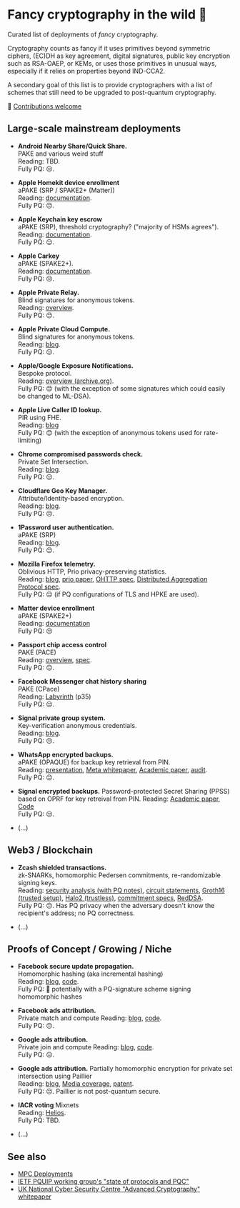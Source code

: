 # Fancy cryptography in the wild 🎩

Curated list of deployments of *fancy* cryptography.

Cryptography counts as fancy if it uses primitives beyond symmetric ciphers,
(EC)DH as key agreement, digital signatures, public key encryption such as
RSA-OAEP, or KEMs, or uses those
primitives in unusual ways, especially if it relies on properties beyond IND-CCA2.

A secondary goal of this list is to provide cryptographers with a list
of schemes that still need to be upgraded to post-quantum cryptography.

💫  [Contributions welcome](https://github.com/fancy-cryptography/fancy-cryptography/edit/main/README.md)

## Large-scale mainstream deployments

* **Android Nearby Share/Quick Share.**  
  PAKE and various weird stuff  
  Reading: TBD.  
  Fully PQ: 😔.

* **Apple Homekit device enrollment**  
  aPAKE (SRP / SPAKE2+ (Matter))  
  Reading: [documentation](https://support.apple.com/nl-nl/guide/security/sec3a881ccb1/web).  
  Fully PQ: 😔.

* **Apple Keychain key escrow**  
  aPAKE (SRP), threshold cryptography? ("majority of HSMs agrees").  
  Reading: [documentation](https://support.apple.com/nl-nl/guide/security/sec3e341e75d/web).  
  Fully PQ: 😔.

* **Apple Carkey**  
  aPAKE (SPAKE2+).  
  Reading: [documentation](https://support.apple.com/nl-nl/guide/security/secf64471c16/web).  
  Fully PQ: 😔.

* **Apple Private Relay.**  
  Blind signatures for anonymous tokens.  
  Reading: [overview](https://www.apple.com/icloud/docs/iCloud_Private_Relay_Overview_Dec2021.pdf).  
  Fully PQ: 😔.

* **Apple Private Cloud Compute.**  
  Blind signatures for anonymous tokens.  
  Reading: [blog](https://security.apple.com/blog/private-cloud-compute/).  
  Fully PQ: 😔.

* **Apple/Google Exposure Notifications.**  
  Bespoke protocol.  
  Reading: [overview (archive.org)](https://web.archive.org/web/20240709100147/https://www.google.com/covid19/exposurenotifications/).  
  Fully PQ: 😊 (with the exception of some signatures which could easily be changed to ML-DSA).

* **Apple Live Caller ID lookup.**  
  PIR using FHE.  
  Reading: [blog](https://www.swift.org/blog/announcing-swift-homomorphic-encryption/)  
  Fully PQ: 😊 (with the exception of anonymous tokens used for rate-limiting)

* **Chrome compromised passwords check.**  
  Private Set Intersection.  
  Reading: [blog](https://security.googleblog.com/2019/12/better-password-protections-in-chrome.html).  
  Fully PQ: 😔.

* **Cloudflare Geo Key Manager.**  
  Attribute/Identity-based encryption.  
  Reading: [blog](https://blog.cloudflare.com/inside-geo-key-manager-v2/).  
  Fully PQ: 😔.

* **1Password user authentication.**  
  aPAKE (SRP)  
  Reading: [blog](https://blog.1password.com/developers-how-we-use-srp-and-you-can-too/).  
  Fully PQ: 😔.

* **Mozilla Firefox telemetry.**  
  Oblivious HTTP, Prio privacy-preserving statistics.  
  Reading: [blog](https://blog.mozilla.org/en/products/firefox/partnership-ohttp-prio/),
           [prio paper](https://www.usenix.org/conference/nsdi17/technical-sessions/presentation/corrigan-gibbs),
           [OHTTP spec](https://datatracker.ietf.org/doc/html/rfc9458),
           [Distributed Aggregation Protocol spec](https://datatracker.ietf.org/doc/draft-ietf-ppm-dap/).  
  Fully PQ: 😔 (if PQ configurations of TLS and HPKE are used).

* **Matter device enrollment**  
  aPAKE (SPAKE2+)  
  Reading: [documentation](https://docs.silabs.com/matter/2.2.0/matter-fundamentals-security/)  
  Fully PQ: 😔

* **Passport chip access control**  
  PAKE (PACE)  
  Reading: [overview](https://www.icao.int/Security/FAL/PKD/BVRT/Pages/Document-readers.aspx), [spec](https://www.icao.int/publications/documents/9303_p10_cons_en.pdf).  
  Fully PQ: 😔.

* **Facebook Messenger chat history sharing**  
  PAKE (CPace)  
  Reading: [Labyrinth](https://engineering.fb.com/wp-content/uploads/2023/12/TheLabyrinthEncryptedMessageStorageProtocol_12-6-2023.pdf) (p35)  
  Fully PQ: 😔.

* **Signal private group system.**  
  Key-verification anonymous credentials.  
  Reading: [blog](https://signal.org/blog/signal-private-group-system/).  
  Fully PQ: 😔.

* **WhatsApp encrypted backups.**  
  aPAKE (OPAQUE) for backup key retrieval from PIN.  
  Reading: [presentation](https://iacr.org/submit/files/slides/2023/rwc/rwc2023/IT_2/slides.pdf),
           [Meta whitepaper](https://scontent-lhr8-1.xx.fbcdn.net/v/t39.8562-6/241394876_546674233234181_8907137889500301879_n.pdf?_nc_cat=108&ccb=1-7&_nc_sid=e280be&_nc_ohc=W2f98GDJW1MQ7kNvgEi9dJ0&_nc_ht=scontent-lhr8-1.xx&oh=00_AYC2S2KAHkBXa60RvLU1sOfP5Y_rCNgj_LOzHpSZ7RwStw&oe=666E0A26),
            [Academic paper](https://eprint.iacr.org/2023/843),
           [audit](https://research.nccgroup.com/wp-content/uploads/2021/10/NCC_Group_WhatsApp_E001000M_Report_2021-10-27_v1.2.pdf).  
  Fully PQ: 😔.

* **Signal encrypted backups.**
  Password-protected Secret Sharing (PPSS) based on OPRF for key retreival from PIN.
  Reading: [Academic paper](https://eprint.iacr.org/2024/887.pdf),
           [Code](https://github.com/signalapp/SecureValueRecovery2)  
  Fully PQ: 😔.  

* (...)

## Web3 / Blockchain

* **Zcash shielded transactions.**  
  zk-SNARKs, homomorphic Pedersen commitments, re-randomizable signing keys.  
  Reading: [security analysis (with PQ notes)](https://github.com/daira/zcash-security),
           [circuit statements](https://zips.z.cash/protocol/protocol.pdf#snarkstatements),
           [Groth16 (trusted setup)](https://eprint.iacr.org/2016/260),
           [Halo2 (trustless)](https://zcash.github.io/halo2/design/protocol.html),
           [commitment specs](https://zips.z.cash/protocol/protocol.pdf#concretehomomorphiccommit),
           [RedDSA](https://zips.z.cash/protocol/protocol.pdf#concretereddsa).  
  Fully PQ: 😔. Has PQ privacy when the adversary doesn't know the recipient's address; no PQ correctness.

* (...)
  
## Proofs of Concept / Growing / Niche

* **Facebook secure update propagation.**  
  Homomorphic hashing (aka incremental hashing)  
  Reading:  [blog](https://engineering.fb.com/2019/03/01/security/homomorphic-hashing/), [code](https://github.com/facebook/folly/blob/main/folly/crypto/LtHash.cpp).  
  Fully PQ:  🤨 potentially with a PQ-signature scheme signing homomorphic hashes

* **Facebook ads attribution.**  
  Private match and compute
  Reading: [blog](https://engineering.fb.com/2020/07/10/open-source/private-matching/), [code](https://github.com/facebookresearch/Private-ID).  
  Fully PQ: 😔.

* **Google ads attribution.**  
  Private join and compute
  Reading: [blog](https://security.googleblog.com/2019/06/helping-organizations-do-more-without-collecting-more-data.html), [code](https://github.com/google/private-join-and-compute).  
  Fully PQ: 😔.

* **Google ads attribution.**
  Partially homomorphic encryption for private set intersection using Paillier  
  Reading:  [blog](https://bristolcrypto.blogspot.com/2017/01/rwc-2017-secure-mpc-at-google.html), [Media coverage](https://www.theverge.com/2018/8/30/17801880/google-mastercard-data-online-ads-offline-purchase-history-privacy), [patent](https://research.google/pubs/private-intersection-sum-protocols-with-applications-to-attributing-aggregate-ad-conversions/).  
  Fully PQ:  😔. Paillier is not post-quantum secure.
 
* **IACR voting**
  Mixnets  
  Reading:  [Helios](https://www.usenix.org/legacy/events/sec08/tech/full_papers/adida/adida.pdf).  
  Fully PQ:  TBD.

* (...)

## See also

* [MPC Deployments](https://mpc.cs.berkeley.edu/)
* [IETF PQUIP working group's "state of protocols and PQC"](https://github.com/ietf-wg-pquip/state-of-protocols-and-pqc)
* [UK National Cyber Security Centre "Advanced Cryptography" whitepaper](https://www.ncsc.gov.uk/whitepaper/advanced-cryptography)
